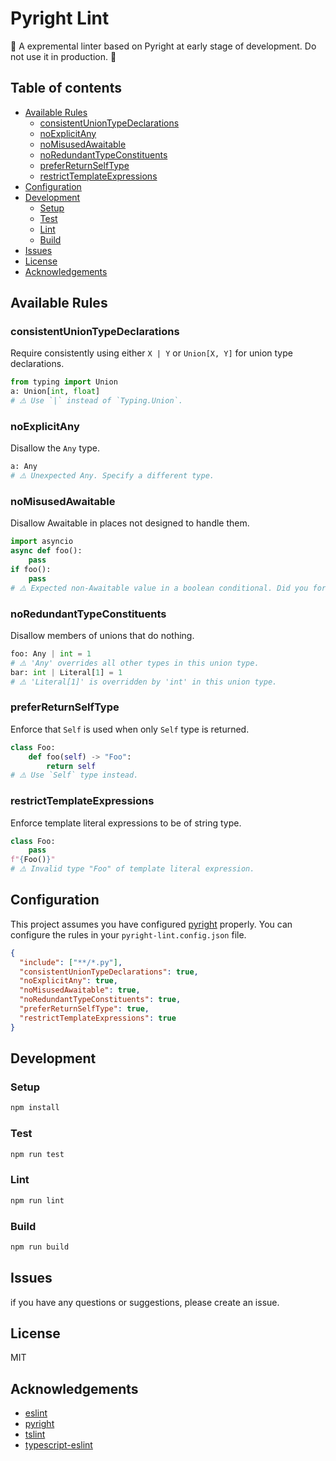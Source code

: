 # Pyright Lint

🚧 A expremental linter based on Pyright at early stage of development. Do not use it in production. 🚧

## Table of contents

- [Available Rules](#available-rules)
  - [consistentUnionTypeDeclarations](#consistentuniontypedeclarations)
  - [noExplicitAny](#noexplicitany)
  - [noMisusedAwaitable](#nomisusedawaitable)
  - [noRedundantTypeConstituents](#noredundanttypeconstituents)
  - [preferReturnSelfType](#preferreturnselftype)
  - [restrictTemplateExpressions](#restricttemplateexpressions)
- [Configuration](#configuration)
- [Development](#development)
  - [Setup](#setup)
  - [Test](#test)
  - [Lint](#lint)
  - [Build](#build)
- [Issues](#issues)
- [License](#license)
- [Acknowledgements](#acknowledgements)

## Available Rules

### consistentUnionTypeDeclarations

Require consistently using either `X | Y` or `Union[X, Y]` for union type declarations.

```python
from typing import Union
a: Union[int, float]
# ⚠️ Use `|` instead of `Typing.Union`.
```

### noExplicitAny

Disallow the `Any` type.

```python
a: Any
# ⚠️ Unexpected Any. Specify a different type.
```

### noMisusedAwaitable

Disallow Awaitable in places not designed to handle them.

```python
import asyncio
async def foo():
    pass
if foo():
    pass
# ⚠️ Expected non-Awaitable value in a boolean conditional. Did you forget to use 'await'?
```

### noRedundantTypeConstituents

Disallow members of unions that do nothing.

```python
foo: Any | int = 1
# ⚠️ 'Any' overrides all other types in this union type.
bar: int | Literal[1] = 1
# ⚠️ 'Literal[1]' is overridden by 'int' in this union type.
```

### preferReturnSelfType

Enforce that `Self` is used when only `Self` type is returned.

```python
class Foo:
    def foo(self) -> "Foo":
        return self
# ⚠️ Use `Self` type instead.
```

### restrictTemplateExpressions

Enforce template literal expressions to be of string type.

```python
class Foo:
    pass
f"{Foo()}"
# ⚠️ Invalid type "Foo" of template literal expression.
```

## Configuration

This project assumes you have configured [pyright](https://github.com/microsoft/pyright) properly.
You can configure the rules in your `pyright-lint.config.json` file.

```json
{
  "include": ["**/*.py"],
  "consistentUnionTypeDeclarations": true,
  "noExplicitAny": true,
  "noMisusedAwaitable": true,
  "noRedundantTypeConstituents": true,
  "preferReturnSelfType": true,
  "restrictTemplateExpressions": true
}
```

## Development

### Setup

```bash
npm install
```

### Test

```bash
npm run test
```

### Lint

```bash
npm run lint
```

### Build

```bash
npm run build
```

## Issues

if you have any questions or suggestions, please create an issue.

## License

MIT

## Acknowledgements

- [eslint](https://github.com/eslint/eslint)
- [pyright](https://github.com/microsoft/pyright)
- [tslint](https://github.com/palantir/tslint)
- [typescript-eslint](https://github.com/typescript-eslint/typescript-eslint)

